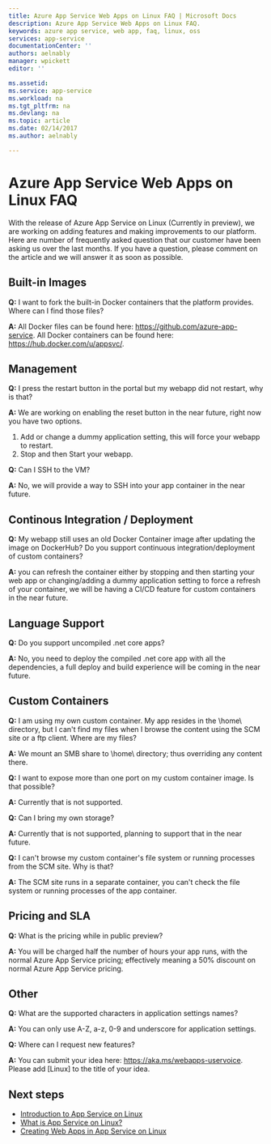 ```yaml
---
title: Azure App Service Web Apps on Linux FAQ | Microsoft Docs
description: Azure App Service Web Apps on Linux FAQ.
keywords: azure app service, web app, faq, linux, oss
services: app-service
documentationCenter: ''
authors: aelnably
manager: wpickett
editor: ''

ms.assetid: 
ms.service: app-service
ms.workload: na
ms.tgt_pltfrm: na
ms.devlang: na
ms.topic: article
ms.date: 02/14/2017
ms.author: aelnably

---
```


# Azure App Service Web Apps on Linux FAQ #

With the release of Azure App Service on Linux (Currently in preview), we are working on adding features and making improvements to our platform. Here are number of frequently asked question that our customer have been asking us over the last months.
If you have a question, please comment on the article and we will answer it as soon as possible.

## Built-in Images ##

**Q:** I want to fork the built-in Docker containers that the platform provides. Where can I find those files?

**A:** All Docker files can be found here: https://github.com/azure-app-service. All Docker containers can be found here: https://hub.docker.com/u/appsvc/.

## Management ##

**Q:** I press the restart button in the portal but my webapp did not restart, why is that?

**A:** We are working on enabling the reset button in the near future, right now you have two options.
1. Add or change a dummy application setting, this will force your webapp to restart. 
2. Stop and then Start your webapp.

**Q:** Can I SSH to the VM?

**A:** No, we will provide a way to SSH into your app container in the near future.

## Continous Integration / Deployment ##

**Q:** My webapp still uses an old Docker Container image after updating the image on DockerHub? Do you support continuous integration/deployment of custom containers?

**A:** you can refresh the container either by stopping and then starting your web app or changing/adding a dummy application setting to force a refresh of your container, we will be having a CI/CD feature for custom containers in the near future.

## Language Support ##

**Q:** Do you support uncompiled .net core apps?

**A:** No, you need to deploy the compiled .net core app with all the dependencies, a full deploy and build experience will be coming in the near future.

## Custom Containers ##

**Q:** I am using my own custom container. My app resides in the \home\ directory, but I can't find my files when I browse the content using the SCM site or a ftp client. Where are my files?

**A:** We mount an SMB share to \home\ directory; thus overriding any content there.

**Q:** I want to expose more than one port on my custom container image. Is that possible?

**A:** Currently that is not supported.

**Q:** Can I bring my own storage?

**A:** Currently that is not supported, planning to support that in the near future.

**Q:** I can't browse my custom container's file system or running processes from the SCM site. Why is that?

**A:** The SCM site runs in a separate container, you can't check the file system or running processes of the app container.

## Pricing and SLA ##

**Q:** What is the pricing while in public preview?

**A:** You will be charged half the number of hours your app runs, with the normal Azure App Service pricing; effectively meaning a 50% discount on normal Azure App Service pricing.

## Other ##

**Q:** What are the supported characters in application settings names?

**A:** You can only use A-Z, a-z, 0-9 and underscore for application settings.

**Q:** Where can I request new features?

**A:** You can submit your idea here: https://aka.ms/webapps-uservoice. Please add [Linux] to the title of your idea.

## Next steps
* [Introduction to App Service on Linux](./app-service-linux-intro.md) 
* [What is App Service on Linux?](app-service-linux-intro.md)
* [Creating Web Apps in App Service on Linux](./app-service-linux-how-to-create-a-web-app.md)
